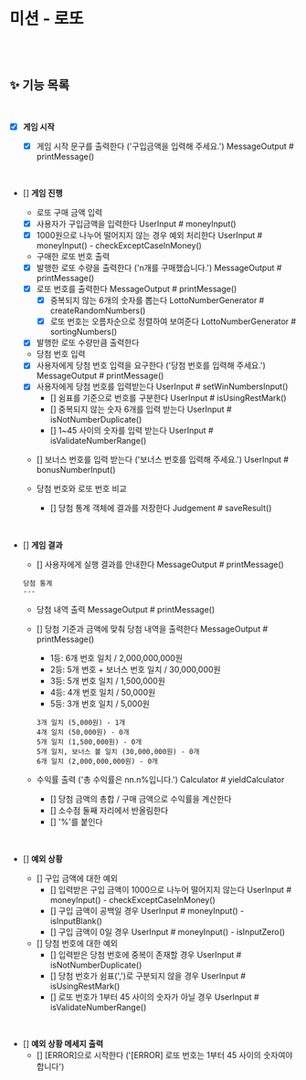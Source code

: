 # 미션 - 로또

<br/>
<br/>

## ✨ 기능 목록

<br/>

- [x] **게임 시작**

  - [x] 게임 시작 문구를 출력한다 ('구입금액을 입력해 주세요.') MessageOutput # printMessage()

<br/>

- [] **게임 진행**

  - 로또 구매 금액 입력
  - [x] 사용자가 구입금액을 입력한다 UserInput # moneyInput()
  - [x] 1000원으로 나누어 떨어지지 않는 경우 예외 처리한다 UserInput # moneyInput() - checkExceptCaseInMoney()

  - 구매한 로또 번호 출력
  - [x] 발행한 로또 수량을 출력한다 ('n개를 구매했습니다.') MessageOutput # printMessage()
  - [x] 로또 번호를 출력한다 MessageOutput # printMessage()
    - [x] 중복되지 않는 6개의 숫자를 뽑는다 LottoNumberGenerator # createRandomNumbers()
    - [x] 로또 번호는 오름차순으로 정렬하여 보여준다 LottoNumberGenerator # sortingNumbers()
  - [x] 발행한 로또 수량만큼 출력한다

  - 당첨 번호 입력
  - [x] 사용자에게 당첨 번호 입력을 요구한다 ('당첨 번호를 입력해 주세요.') MessageOutput # printMessage()
  - [x] 사용자에게 당첨 번호를 입력받는다 UserInput # setWinNumbersInput()
    - [] 쉼표를 기준으로 번호를 구분한다 UserInput # isUsingRestMark()
    - [] 중복되지 않는 숫자 6개를 입력 받는다 UserInput # isNotNumberDuplicate()
    - [] 1~45 사이의 숫자를 입력 받는다 UserInput # isValidateNumberRange()
  - [] 보너스 번호를 입력 받는다 ('보너스 번호를 입력해 주세요.') UserInput # bonusNumberInput()

  - 당첨 번호와 로또 번호 비교
    - [] 당첨 통계 객체에 결과를 저장한다 Judgement # saveResult()

<br/>

- [] **게임 결과**

  - [] 사용자에게 실행 결과를 안내한다 MessageOutput # printMessage()

  ```
  당첨 통계
  ---
  ```

  - 당첨 내역 출력 MessageOutput # printMessage()
  - [] 당첨 기준과 금액에 맞춰 당첨 내역을 출력한다 MessageOutput # printMessage()

    - 1등: 6개 번호 일치 / 2,000,000,000원
    - 2등: 5개 번호 + 보너스 번호 일치 / 30,000,000원
    - 3등: 5개 번호 일치 / 1,500,000원
    - 4등: 4개 번호 일치 / 50,000원
    - 5등: 3개 번호 일치 / 5,000원

    ```
    3개 일치 (5,000원) - 1개
    4개 일치 (50,000원) - 0개
    5개 일치 (1,500,000원) - 0개
    5개 일치, 보너스 볼 일치 (30,000,000원) - 0개
    6개 일치 (2,000,000,000원) - 0개
    ```

  - 수익률 출력 ('총 수익률은 nn.n%입니다.') Calculator # yieldCalculator
    - [] 당첨 금액의 총합 / 구매 금액으로 수익률을 계산한다
    - [] 소수점 둘째 자리에서 반올림한다
    - [] '%'를 붙인다

<br/>

- [] **예외 상황**

  - [] 구입 금액에 대한 예외
    - [] 입력받은 구입 금액이 1000으로 나누어 떨어지지 않는다 UserInput # moneyInput() - checkExceptCaseInMoney()
    - [] 구입 금액이 공백일 경우 UserInput # moneyInput() - isInputBlank()
    - [] 구입 금액이 0일 경우 UserInput # moneyInput() - isInputZero()
  - [] 당첨 번호에 대한 예외
    - [] 입력받은 당첨 번호에 중복이 존재할 경우 UserInput # isNotNumberDuplicate()
    - [] 당첨 번호가 쉼표(',')로 구분되지 않을 경우 UserInput # isUsingRestMark()
    - [] 로또 번호가 1부터 45 사이의 숫자가 아닐 경우 UserInput # isValidateNumberRange()

<br/>

- [] **예외 상황 메세지 출력**
  - [] [ERROR]으로 시작한다 ('[ERROR] 로또 번호는 1부터 45 사이의 숫자여야 합니다')
